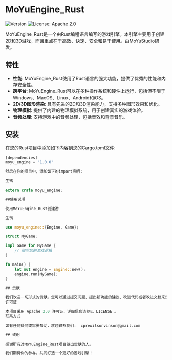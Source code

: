 # MoYuEngine_Rust

![Version](https://img.shields.io/badge/version-0.1.0-blue.svg?cacheSeconds=2592000)
![License: Apache 2.0](https://img.shields.io/badge/License-blue.svg)

MoYuEngine_Rust是一个由Rust编程语言编写的游戏引擎。本引擎主要用于创建2D和3D游戏，而且重点在于高效、快速、安全和易于使用。由MoYuStudio研发。

## 特性

- **性能**: MoYuEngine_Rust使用了Rust语言的强大功能，提供了优秀的性能和内存安全性。
- **跨平台**: MoYuEngine_Rust可以在多种操作系统和硬件上运行，包括但不限于Windows、MacOS、Linux、Android和iOS。
- **2D/3D图形渲染**: 具有先进的2D和3D渲染能力，支持多种图形效果和优化。
- **物理模拟**: 提供了内建的物理模拟系统，用于创建真实的游戏体验。
- **音频处理**: 支持游戏中的音频处理，包括音效和背景音乐。

## 安装

在您的Rust项目中添加如下内容到您的Cargo.toml文件:

```rust
[dependencies]
moyu_engine = "1.0.0"

然后在你的项目中，添加如下的import声明： 

生锈 

extern crate moyu_engine;

##使用说明 

使用MoYuEngine_Rust创建游 

生锈 

use moyu_engine::{Engine, Game};

struct MyGame;

impl Game for MyGame {
    // 编写您的游戏逻辑
}

fn main() {
    let mut engine = Engine::new();
    engine.run(MyGame);
}

## 贡献 

我们欢迎一切形式的贡献。您可以通过提交问题、提出新功能的建议、改进代码或者改进文档来贡献我们的项目。 
许可证 

本项目采用 Apache 2.0 许可证，详细信息请参见 LICENSE 。 
联系方式 

如有任何疑问或需要帮助，欢迎联系我们:  cprewilsonvinson@gmail.com 

## 致谢 

感谢所有对MoYuEngine_Rust项目做出贡献的人。 

我们期待你的参与，共同打造一个更好的游戏引擎！ 